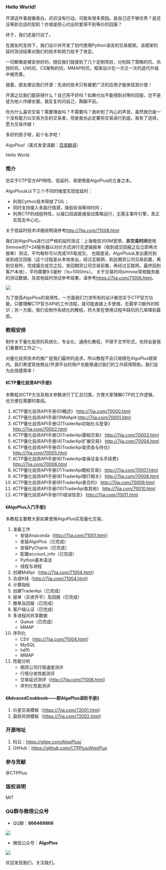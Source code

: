 ### Hello World!
开源这件事就像表白。迟迟没有行动，可能有很多原因。是自己还不够优秀？是还没等到合适的契机？亦或是担心付出的爱得不到等价的回报？

终于，我们还是行动了。

在朋友的支持下，我们设计并开发了初代使用Python语言的交易框架。该框架的延时测试结果对我们的技术和努力给予了肯定。

一切都像是被安排好的，随后我们就接到了几个定制项目，分别踩了策略的坑、风控的坑、UI的坑、CS架构的坑、MMAP的坑，框架设计在一次又一次的迭代升级中被完善。

接着，朋友建议我们开源：先进的技术只有被更广泛的应用才能体现其价值！

开源之后我们能获得什么？自己用不好吗？如果付出不能得到对等的回报，岂不是徒为他人作嫁衣裳。我反复的问自己，踟蹰不前。

你为什么喜欢交易？需要理由吗？不需要吗？我听到了内心的声音，虽然我仍是一个没有能力以交易为生的交易者，但是我也必定要将交易进行到底。我有了选择，愿为交易作嫁！

多好的孩子呀，起个名字吧！

AlgoPlus!（美式发音请戳：[百度翻译](https://fanyi.baidu.com/?/#en/en/AlgoPlus)）

Hello World.



### 简介
忠实于CTP官方API特性、低延时、易使用是AlgoPlus的立身之本。

AlgoPlus从以下三个不同的维度实现低延时：
* 利用Cython技术释放了GIL；
* 同时支持接入多路行情源，降低轮询等待时间；
* 利用CTP的线程特性，以接口回调直接驱动策略运行，无需主事件引擎，真正实现去中心化。

关于低延时技术详细说明请参考<http://7jia.com/71008.html>

我们对AlgoPlus进行过严格的延时测试：上海电信300M宽带，**非交易时间**使用Simnow的7*24服务器以对价方式进行无逻辑报单（收到成交回报之后立即再次报单）测试，平均每秒可以完成105笔成交。
也就是说，AlgoPlus从发出委托到收到成交回报（这个过程是从本地发出，经过互联网，到达期货公司交易前置，再到交易所，完成撮合成交之后，发回期货公司交易前置，再经过互联网，最终回到客户本地），平均需要9.5毫秒（1s=1000ms）。
关于交易时间simnow常规服务器的测试数据，及其他延时测试参考结果，请参考<https://7jia.com/71006.html>。

![](./img/AlgoPlus秒内交易测试.jpg)

为了提高AlgoPlus的易用性，一方面我们力求所有的设计都忠实于CTP官方功能，只要理解CTP官方API的工作流程，就可能直接上手使用，无需学习额外的知识；另一方面，我们会制作系统化的教程，将大家在使用过程中踩坑的几率降到最低。



### 教程安排
制作关于量化投资的系统化、专业化、通用化教程，不限于文字形式，也将会是我们重要的工作之一。

对量化投资技术的推广是我们最终的追求，所以教程不会只局限在AlgoPlus框架内。我们希望其他商业/开源平台的用户也能够通过我们的工作获得帮助。我们会为此倍感荣幸！

#### 《CTP量化投资API手册》
本教程对CTP方法及相关参数进行了汇总归类，方便大家理解CTP的工作逻辑，也方便在需要时查阅。

1. 《CTP量化投资API手册(0)概述》 <http://7jia.com/70000.html>
2. 《CTP量化投资API手册(1)MdApi》 <http://7jia.com/70001.html>
3. 《CTP量化投资API手册(2)TraderApi初始化与登录》 <http://7jia.com/70002.html>
4. 《CTP量化投资API手册(3)TraderApi基础交易》 <http://7jia.com/70003.html>
5. 《CTP量化投资API手册(4)TraderApi扩展交易》 <http://7jia.com/70004.html>
6. 《CTP量化投资API手册(5)TraderApi查资金与持仓》 <http://7jia.com/70005.html>
7. 《CTP量化投资API手册(6)TraderApi查保证金与手续费》 <http://7jia.com/70006.html>
8. 《CTP量化投资API手册(7)TraderApi期权交易》 <http://7jia.com/70007.html>
9. 《CTP量化投资API手册(8)TraderApi银行相关》 <http://7jia.com/70008.html>
10. 《CTP量化投资API手册(9)TraderApi查合约》 <http://7jia.com/70009.html>
11. 《CTP量化投资API手册(10)TraderApi查其他》 <http://7jia.com/70010.html>
12. 《CTP量化投资API手册(11)错误信息》 <http://7jia.com/70011.html>

#### 《AlgoPlus入门手册》
本教程主要教大家如果使用AlgoPlus实现量化交易。

1. 准备工作
    * 安装Anaconda（<http://7jia.com/71001.html>）
    * 安装AlgoPlus（已完成）
    * 安装PyCharm（已完成）
    * 配置account_info（已完成）
    * Python基本语法
    * 线程与进程
2. 创建MdApi（<http://7jia.com/71004.html>）
3. 合成K线（<http://7jia.com/71004.html>）
4. 计算指标
5. 创建TraderApi（已完成）
6. 报单（买卖开平）及回报（已完成）
7. 撤单及回报（已完成）
8. 客户端认证（已完成）
9. 多进程间共享数据
    * Queue（已完成）
    * MMAP
10. 序列化
    * CSV（<http://7jia.com/71004.html>）
    * MySQL
    * hdf5
    * MMAP
11. 性能分析
    * 期货公司行情速度测评
    * 行情分发性能测评
    * 交易延迟测评（<http://7jia.com/71006.html>）
    * 序列化性能测评

#### 《AdvacedCookbook——即AlgoPlus进阶手册》
1. 价差交易模板（<https://7jia.com/72001.html>）
2. 盈损风控模板（<https://7jia.com/72002.html>）


### 开源地址
1. 码云：<https://gitee.com/AlgoPlus/>
2. GitHub：<https://github.com/CTPPlus/AlgoPlus>

### 参与贡献
@CTPPlus

### 版权说明
MIT

### QQ群与微信公众号
 * QQ群：**866469866**
 
![](./img/QQ群866469866.png)

 * 微信公众号：**AlgoPlus**
 
![](./img/微信公众号AlgoPlus.jpg)

欢迎发现我们，关注我们。
